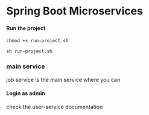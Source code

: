 # Spring Boot Microservices

#### Run the project

```shell
chmod +x run-project.sh

sh run-project.sh
```

### main service

job service is the main service where you can 

#### Login as admin
check the user-service documentation


